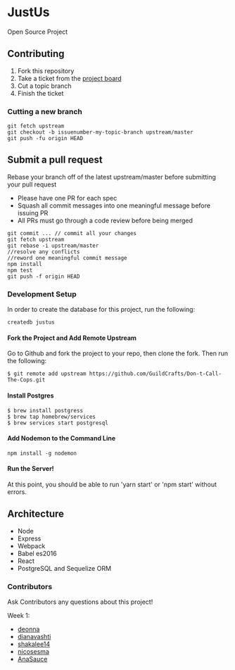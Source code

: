 # JustUs

Open Source Project

## Contributing

1. Fork this repository
2. Take a ticket from the [project board](https://github.com/GuildCrafts/Don-t-Call-The-Cops/projects/1)
3. Cut a topic branch
4. Finish the ticket

### Cutting a new branch

```
git fetch upstream
git checkout -b issuenumber-my-topic-branch upstream/master
git push -fu origin HEAD
```

## Submit a pull request
Rebase your branch off of the latest upstream/master before submitting your pull request
- Please have one PR for each spec
- Squash all commit messages into one meaningful message before issuing PR
- All PRs must go through a code review before being merged

```
git commit ... // commit all your changes
git fetch upstream
git rebase -i upstream/master
//resolve any conflicts
//reword one meaningful commit message
npm install
npm test
git push -f origin HEAD
```

### Development Setup

In order to create the database for this project, run the following:

```
createdb justus
```

#### Fork the Project and Add Remote Upstream

Go to Github and fork the project to your repo, then clone the fork. Then run the following:

```
$ git remote add upstream https://github.com/GuildCrafts/Don-t-Call-The-Cops.git
```

#### Install Postgres

```
$ brew install postgress
$ brew tap homebrew/services
$ brew services start postgresql
```
#### Add Nodemon to the Command Line

```
npm install -g nodemon
```

#### Run the Server!

At this point, you should be able to run 'yarn start' or 'npm start' without errors.

## Architecture

- Node
- Express
- Webpack
- Babel es2016
- React
- PostgreSQL and Sequelize ORM

### Contributors

Ask Contributors any questions about this project!

Week 1:
- [deonna](https://github.com/deonna)
- [dianavashti](https://github.com/dianavashti)
- [shakalee14](https://github.com/shakalee14)
- [nicosesma](https://github.com/nicosesma)
- [AnaSauce](https://github.com/AnaSauce)
